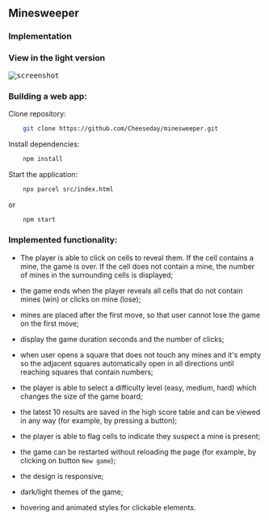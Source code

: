## Minesweeper

<!-- ### [Here you can see implementation](https://cheeseday.github.io/virtual-keyboard/src/index.html) -->

### Implementation

### View in the light version

<kbd>![screenshot](assets/program_work.gif)</kbd>

### Building a web app:

Clone repository:
```sh
    git clone https://github.com/Cheeseday/minesweeper.git
```

Install dependencies:
```sh
    npm install
```

Start the application:
```sh
    npx parcel src/index.html
```

or

```sh
    npm start
``` 

### Implemented functionality:

- The player is able to click on cells to reveal them. If the cell contains a mine, the game is over. If the cell does not contain a mine, the number of mines in the surrounding cells is displayed;

- the game ends when the player reveals all cells that do not contain mines (win) or clicks on mine (lose);

- mines are placed after the first move, so that user cannot lose the game on the first move;

- display the game duration seconds and the number of clicks;

- when user opens a square that does not touch any mines and  it's empty so the adjacent squares automatically open in all directions until reaching squares that contain numbers;

- the player is able to select a difficulty level (easy, medium, hard) which changes the size of the game board;

- the latest 10 results are saved in the high score table and can be viewed in any way (for example, by pressing a button);

- the player is able to flag cells to indicate they suspect a mine is present;

- the game can be restarted without reloading the page (for example, by clicking on button `New game`);

- the design is responsive;

- dark/light themes of the game;

- hovering and animated styles for clickable elements.